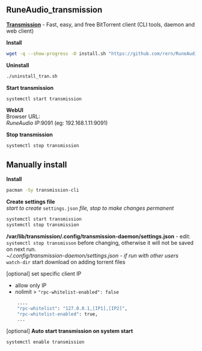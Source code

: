 RuneAudio_transmission
---

[**Transmission**](https://transmissionbt.com/) - Fast, easy, and free BitTorrent client (CLI tools, daemon and web client)  

**Install**  
```sh
wget -q --show-progress -O install.sh "https://github.com/rern/RuneAudio/blob/master/transmission/install.sh?raw=1"; chmod +x install.sh; ./install.sh
```

**Uninstall**  
```sh
./uninstall_tran.sh
```

**Start transmission**  
```sh
systemctl start transmission
```

**WebUI**  
Browser URL:  
_RuneAudio IP_:9091 (eg: 192.168.1.11:9091)  

**Stop transmission**  
```sh
systemctl stop transmission
```

Manually install
---
**Install**  
```sh
pacman -Sy transmission-cli
```

**Create settings file**  
_start to create_ `settings.json` _file, stop to make changes permanent_
```sh
systemctl start transmission
systemctl stop transmission
```

**/var/lib/transmission/.config/transmission-daemon/settings.json** - edit:  
`systemctl stop transmisson` before changing, otherwise it will not be saved on next run.  
_~/.config/transmission-daemon/settings.json - if run with other users_  
`watch-dir` start download on adding torrent files  

[optional] set specific client IP  
- allow only IP
- nolimit > `"rpc-whitelist-enabled": false`
```sh
    ....
    "rpc-whitelist": "127.0.0.1,[IP1],[IP2]",
    "rpc-whitelist-enabled": true,
    ...
```

[optional] **Auto start transmission on system start**  
```sh
systemctl enable transmission
```
